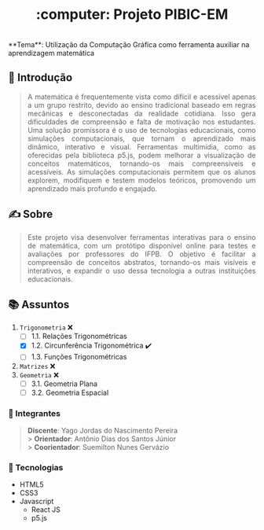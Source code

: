 <h1 align="center">:computer: Projeto PIBIC-EM</h1>
<br>
**Tema**: Utilização da Computação Gráfica como ferramenta auxiliar na aprendizagem matemática

## :memo: Introdução

> <p align="justify">A matemática é frequentemente vista como difícil e acessível apenas a um grupo restrito, devido ao ensino tradicional baseado em regras mecânicas e desconectadas da realidade cotidiana. Isso gera dificuldades de compreensão e falta de motivação nos estudantes. Uma solução promissora é o uso de tecnologias educacionais, como simulações computacionais, que tornam o aprendizado mais dinâmico, interativo e visual. Ferramentas multimídia, como as oferecidas pela biblioteca p5.js, podem melhorar a visualização de conceitos matemáticos, tornando-os mais compreensíveis e acessíveis. As simulações computacionais permitem que os alunos explorem, modifiquem e testem modelos teóricos, promovendo um aprendizado mais profundo e engajado.</p>

## :writing_hand: Sobre

> <p align="justify">Este projeto visa desenvolver ferramentas interativas para o ensino de matemática, com um protótipo disponível online para testes e avaliações por professores do IFPB. O objetivo é facilitar a compreensão de conceitos abstratos, tornando-os mais visíveis e interativos, e expandir o uso dessa tecnologia a outras instituições educacionais.</p>

## :books: Assuntos

1. `Trigonometria` :x:
   - [ ] 1.1. Relações Trigonométricas
   - [x] 1.2. Circunferência Trigonométrica :heavy_check_mark:
   - [ ] 1.3. Funções Trigonométricas
2. `Matrizes` :x:
3. `Geometria` :x:
   - [ ] 3.1. Geometria Plana
   - [ ] 3.2. Geometria Espacial

### :adult: Integrantes

> **Discente**: Yago Jordas do Nascimento Pereira<br> > **Orientador**: Antônio Dias dos Santos Júnior<br> > **Coorientador**: Suemilton Nunes Gervázio

### :rocket: Tecnologias

- HTML5
- CSS3
- Javascript
  - React JS
  - p5.js
